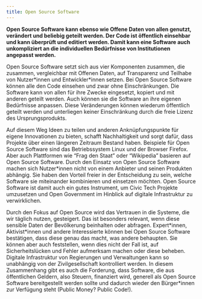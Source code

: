 ```yaml
---
title: Open Source Software
---
```

**Open Source Software kann ebenso wie Offene Daten von allen genutzt, verändert und beliebig geteilt werden. Der Code ist öffentlich einsehbar und kann überprüft und editiert werden. Damit kann eine Software auch unkompliziert an die individuellen Bedürfnisse von Institutionen angepasst werden.**

Open Source Software setzt sich aus vier Komponenten zusammen, die zusammen, vergleichbar mit Offenen Daten, auf Transparenz und Teilhabe von Nutzer\*innen und Entwickler\*innen setzen. Bei Open Source Software können alle den Code einsehen und zwar ohne Einschränkungen. Die Software kann von allen für ihre Zwecke eingesetzt, kopiert und mit anderen geteilt werden. Auch können sie die Software an ihre eigenen Bedürfnisse anpassen. Diese Veränderungen können wiederum öffentlich geteilt werden und unterliegen keiner Einschränkung durch die freie Lizenz des Ursprungsprodukts.

Auf diesem Weg Ideen zu teilen und anderen Anknüpfungspunkte für eigene Innovationen zu bieten, schafft Nachhaltigkeit und sorgt dafür, dass Projekte über einen längeren Zeitraum Bestand haben. Beispiele für Open Source Software sind das Betriebssystem Linux und der Browser Firefox. Aber auch Plattformen wie “Frag den Staat” oder “Wikipedia” basieren auf Open Source Software. Durch den Einsatz von Open Source Software machen sich Nutzer\*innen nicht von einem Anbieter und seinen Produkten abhängig. Sie haben den Vorteil freier in der Entscheidung zu sein, welche Software sie miteinander kombinieren und einsetzen möchten. Open Source Software ist damit auch ein gutes Instrument, um Civic Tech Projekte umzusetzen und Open Government im Hinblick auf digitale Infrastruktur zu verwirklichen.

Durch den Fokus auf Open Source wird das Vertrauen in die Systeme, die wir täglich nutzen, gesteigert. Das ist besonders relevant, wenn diese sensible Daten der Bevölkerung beinhalten oder abfragen. Expert\*innen, Aktivist\*innen und andere Interessierte können bei Open Source Software bestätigen, dass diese genau das macht, was andere behaupten. Sie können aber auch feststellen, wenn dies nicht der Fall ist, auf Sicherheitslücken und Fehler aufmerksam machen oder diese beheben. Digitale Infrastruktur von Regierungen und Verwaltungen kann so unabhängig von der Zivilgesellschaft kontrolliert werden. In diesem Zusammenhang gibt es auch die Forderung, dass Software, die aus öffentlichen Geldern, also Steuern, finanziert wird, generell als Open Source Software bereitgestellt werden sollte und dadurch wieder den Bürger\*innen zur Verfügung steht (Public Money? Public Code!).
